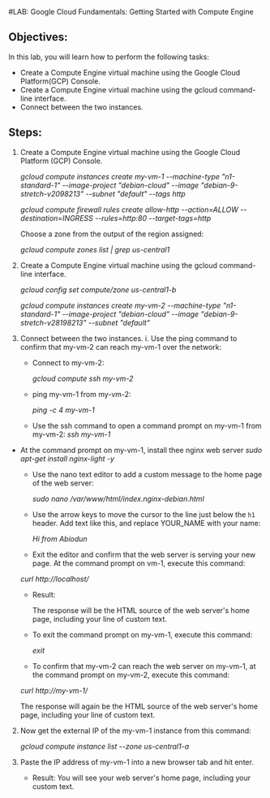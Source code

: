 #LAB: Google Cloud Fundamentals: Getting Started with Compute Engine

## Objectives:

In this lab, you will learn how to perform the following tasks:

- Create a Compute Engine virtual machine using the Google Cloud Platform(GCP) Console.
- Create a Compute Engine virtual machine using the gcloud command-line interface.
- Connect between the two instances.



## Steps:

1. Create a Compute Engine virtual machine using the Google Cloud Platform (GCP) Console.

   *gcloud compute instances create my-vm-1 --machine-type "n1-standard-1" --image-project "debian-cloud" --image "debian-9-stretch-v2098213" --subnet "default" --tags http*
   
   *gcloud compute firewall rules create allow-http --action=ALLOW --destination=INGRESS --rules=http:80 --target-tags=http*
   
   Choose a zone from the output of the region assigned:
   
   *gcloud compute zones list | grep us-central1*
   
   



2. Create a Compute Engine virtual machine using the gcloud command-line interface.

   *gcloud config set compute/zone us-central1-b*

   *gcloud compute instances create my-vm-2 --machine-type "n1-standard-1" --image-project "debian-cloud" --image "debian-9-stretch-v28198213" --subnet "default"*


3. Connect between the two instances.
	i. Use the ping command to confirm that my-vm-2 can reach my-vm-1 over the network:
	
	- Connect to my-vm-2:
	
		*gcloud compute ssh my-vm-2*
		
	- ping my-vm-1 from my-vm-2:
		
		*ping -c 4 my-vm-1*
		
	- Use the ssh command to open a command prompt on my-vm-1 from my-vm-2:
		*ssh my-vm-1*
	
  - At the command prompt on my-vm-1, install thee nginx web server
    		*sudo apt-get install nginx-light -y*

  	- Use the nano text editor to add a custom message to the home page of the web server:

  		*sudo nano /var/www/html/index.nginx-debian.html*

  	- Use the arrow keys to move the cursor to the line just below the `h1` header. Add text like this, and replace YOUR_NAME with your name:


  		*Hi from Abiodun*
  		
  	- Exit the editor and confirm that the web server is serving your new page. At the command prompt on vm-1, execute this command:

  	*curl http://localhost/*
  	
  	- Result:

  		The response will be the HTML source of the web server's home page, including your line of custom text.
  		
  	- To exit the command prompt on my-vm-1, execute this command:

  		*exit*
  		
  	- To confirm that my-vm-2 can reach the web server on my-vm-1, at the command prompt on my-vm-2, execute this command:

  	*curl http://my-vm-1/*
  	
  	The response will again be the HTML source of the web server's home page, including your line of custom text.
  	

 2. Now get the external IP of the my-vm-1 instance from this command:

 	*gcloud compute instance list --zone us-central1-a*
 	
 3. Paste the IP address of my-vm-1 into a new browser tab and hit enter.

	- Result: You will see your web server's home page, including your custom text.


